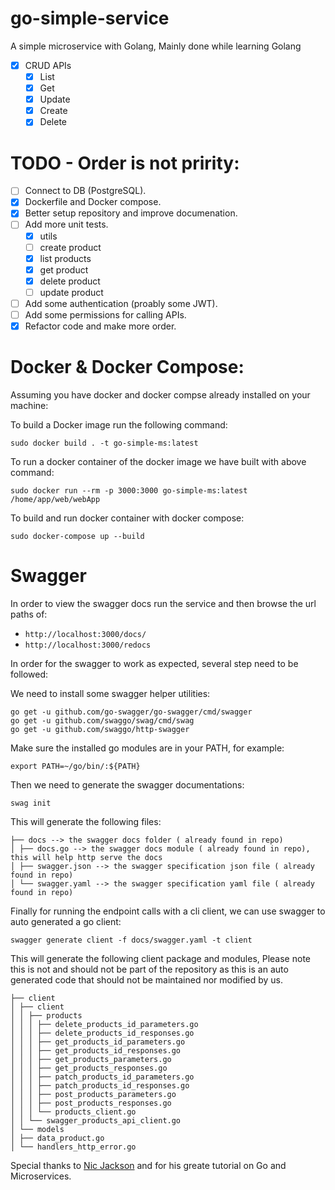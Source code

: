 # go-simple-service

A simple microservice with Golang, Mainly done while learning Golang

- [x] CRUD APIs
  - [x] List
  - [x] Get
  - [x] Update
  - [x] Create
  - [x] Delete

# TODO - Order is not pririty:

- [ ] Connect to DB (PostgreSQL).
- [x] Dockerfile and Docker compose.
- [x] Better setup repository and improve documenation.
- [ ] Add more unit tests.
  - [x] utils
  - [ ] create product
  - [x] list products
  - [x] get product
  - [x] delete product
  - [ ] update product
- [ ] Add some authentication (proably some JWT).
- [ ] Add some permissions for calling APIs.
- [x] Refactor code and make more order.

# Docker & Docker Compose:

Assuming you have docker and docker compse already installed on your machine:

To build a Docker image run the following command:

`sudo docker build . -t go-simple-ms:latest`

To run a docker container of the docker image we have built with above command:

`sudo docker run --rm -p 3000:3000 go-simple-ms:latest /home/app/web/webApp`

To build and run docker container with docker compose:

`sudo docker-compose up --build`

# Swagger

In order to view the swagger docs run the service and then browse the url paths of:

- `http://localhost:3000/docs/`
- `http://localhost:3000/redocs`

In order for the swagger to work as expected, several step need to be followed:

We need to install some swagger helper utilities:

```shell
go get -u github.com/go-swagger/go-swagger/cmd/swagger
go get -u github.com/swaggo/swag/cmd/swag
go get -u github.com/swaggo/http-swagger
```

Make sure the installed go modules are in your PATH, for example:

`export PATH=~/go/bin/:${PATH}`

Then we need to generate the swagger documentations:

`swag init`

This will generate the following files:

```shell
├── docs --> the swagger docs folder ( already found in repo)
│ ├── docs.go --> the swagger docs module ( already found in repo), this will help http serve the docs
│ ├── swagger.json --> the swagger specification json file ( already found in repo)
│ └── swagger.yaml --> the swagger specification yaml file ( already found in repo)
```

Finally for running the endpoint calls with a cli client, we can use swagger to auto generated a go client:

`swagger generate client -f docs/swagger.yaml -t client`

This will generate the following client package and modules,
Please note this is not and should not be part of the repository as this is an auto generated code that should not
be maintained nor modified by us.

```shell
├── client
│ ├── client
│ │ ├── products
│ │ │ ├── delete_products_id_parameters.go
│ │ │ ├── delete_products_id_responses.go
│ │ │ ├── get_products_id_parameters.go
│ │ │ ├── get_products_id_responses.go
│ │ │ ├── get_products_parameters.go
│ │ │ ├── get_products_responses.go
│ │ │ ├── patch_products_id_parameters.go
│ │ │ ├── patch_products_id_responses.go
│ │ │ ├── post_products_parameters.go
│ │ │ ├── post_products_responses.go
│ │ │ └── products_client.go
│ │ └── swagger_products_api_client.go
│ └── models
│ ├── data_product.go
│ └── handlers_http_error.go
```

Special thanks to [Nic Jackson](https://www.youtube.com/c/NicJackson) and for his greate tutorial on Go and Microservices.
